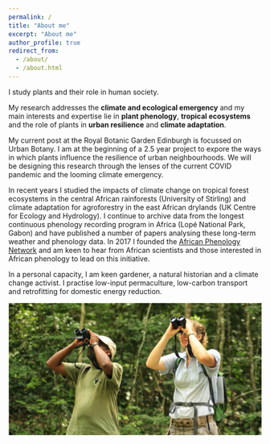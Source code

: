 ```yaml
---
permalink: /
title: "About me"
excerpt: "About me"
author_profile: true
redirect_from: 
  - /about/
  - /about.html
---
```


I study plants and their role in human society. 

My research addresses the **climate and ecological emergency** and my main interests and expertise lie in **plant phenology**, **tropical ecosystems** and the role of plants in **urban resilience** and **climate adaptation**.

My current post at the Royal Botanic Garden Edinburgh is focussed on Urban Botany. I am at the beginning of a 2.5 year project to expore the ways in which plants influence the resilience of urban neighbourhoods. We will be designing this research through the lenses of the current COVID pandemic and the looming climate emergency.

In recent years I studied the impacts of climate change on tropical forest ecosystems in the central African rainforests (University of Stirling) and climate adaptation for agroforestry in the east African drylands (UK Centre for Ecology and Hydrology). I continue to archive data from the longest continuous phenology recording program in Africa (Lopé National Park, Gabon) and have published a number of papers analysing these long-term weather and phenology data. In 2017 I founded the [African Phenology Network](https://africanphenologynetwork.online) and am keen to hear from African scientists and those interested in African phenology to lead on this initiative.

In a personal capacity, I am keen gardener, a natural historian and a climate change activist. I practise low-input permaculture, low-carbon transport and retrofitting for domestic energy reduction.

![alt text](/images/Profile3.png "Tropical forest phenology at Lopé NP (c) Nils Bunnefeld")
